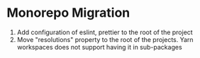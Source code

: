 # Monorepo Migration
1. Add configuration of eslint, prettier to the root of the project
1. Move "resolutions" property to the root of the projects. Yarn workspaces does not support having it in sub-packages